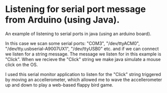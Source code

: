 # Listening for serial port message from Arduino (using Java).

An example of listening to serial ports in java (using an arduino board).

In this case we scan some serial ports: "COM3", "/dev/ttyACM0",  "/dev/tty.usbserial-A9007UX1", "/dev/ttyUSB0" etc.
and if we can connect we listen for a string message. The message we listen for in this example is "Click". When
we recieve the "Click" string we make java simulate a mouse click on the OS.

I used this serial monitor application to listen for the "Click" string triggered by moving an accellerometer, 
which allowed me to wave the accellerometer up and down to play a web-based flappy bird game.
